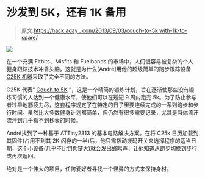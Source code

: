 # 沙发到 5K，还有 1K 备用

> 原文:[https://hack aday . com/2013/09/03/couch-to-5k with-1k-to-spare/](https://hackaday.com/2013/09/03/couch-to-5k-with-1k-to-spare/)

![](../Images/aeb33ddf94471070483368a789618c25.png)

在一个充满 Fitbits、Misfits 和 Fuelbands 的市场中，人们很容易被复杂的个人健身跟踪技术冲昏头脑。这就是为什么[André]用他的超级简单的跑步跟踪设备 [C25K 机器](http://yeoldetransistor.tumblr.com/post/59681449317/c25kmachine)采取了完全不同的方法。

C25K 代表“ [Couch to 5K](http://www.c25k.com) ”，这是一个精简的锻炼计划，旨在逐渐使那些没有锻炼习惯的人达到一个健康水平，使他们可以在短短 9 周内跑完 5k。为了防止参与者过早地筋疲力尽，这套程序规定了在特定的日子里要连续完成的一系列跑步和步行时间。虽然比大多数健身计划都简单，但仍然有很多需要记录，尤其是当你流汗流汗到几乎看不到秒表的时候。

André找到了一种基于 ATTiny2313 的基本电路解决方案。在将 C25k 日历加载到其固件(占用不到其 2K 闪存的一半)后，他只需拨动拨码开关来选择程序的适当日期，这个小设备(几乎不比钥匙链大)就会发出蜂鸣声，让他知道从跑步切换到步行或再次返回。

绝对是一个伟大的项目，任何爱好者寻找一个怪异的方式来保持身材。